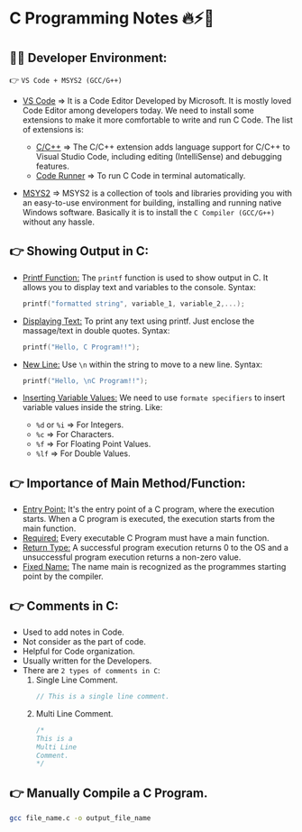 # C Programming Notes 🔥⚡📝

## 🧑‍💻 Developer Environment:

👉 `VS Code + MSYS2 (GCC/G++)`

- [VS Code](https://code.visualstudio.com/) => It is a Code Editor Developed by Microsoft. It is mostly loved Code Editor among developers today. We need to install some extensions to make it more comfortable to write and run C Code. The list of extensions is:

  - [C/C++](https://marketplace.visualstudio.com/items?itemName=ms-vscode.cpptools) => The C/C++ extension adds language support for C/C++ to Visual Studio Code, including editing (IntelliSense) and debugging features.
  - [Code Runner](https://marketplace.visualstudio.com/items?itemName=formulahendry.code-runner) => To run C Code in terminal automatically.

- [MSYS2](https://github.com/msys2/msys2-installer/releases/download/2024-05-07/msys2-x86_64-20240507.exe) => MSYS2 is a collection of tools and libraries providing you with an easy-to-use environment for building, installing and running native Windows software. Basically it is to install the `C Compiler (GCC/G++)` without any hassle.

## 👉 Showing Output in C:

- <u>Printf Function:</u> The `printf` function is used to show output in C. It allows you to display text and variables to the console. Syntax:

  ```c
  printf("formatted string", variable_1, variable_2,...);
  ```

- <u>Displaying Text:</u> To print any text using printf. Just enclose the massage/text in double quotes. Syntax:

  ```c
  printf("Hello, C Program!!");
  ```

- <u>New Line:</u> Use `\n` within the string to move to a new line. Syntax:

  ```c
  printf("Hello, \nC Program!!");
  ```

- <u>Inserting Variable Values:</u> We need to use `formate specifiers` to insert variable values inside the string. Like:
  - `%d` or `%i` => For Integers.
  - `%c` => For Characters.
  - `%f` => For Floating Point Values.
  - `%lf` => For Double Values.

## 👉 Importance of Main Method/Function:

- <u>Entry Point:</u> It's the entry point of a C program, where the execution starts. When a C program is executed, the execution starts from the main function.
- <u>Required:</u> Every executable C Program must have a main function.
- <u>Return Type:</u> A successful program execution returns 0 to the OS and a unsuccessful program execution returns a non-zero value.
- <u>Fixed Name:</u> The name main is recognized as the programmes starting point by the compiler.

## 👉 Comments in C:

- Used to add notes in Code.
- Not consider as the part of code.
- Helpful for Code organization.
- Usually written for the Developers.
- There are `2 types of comments in C`:
  1. Single Line Comment.
     ```c
     // This is a single line comment.
     ```
  2. Multi Line Comment.
     ```c
     /*
     This is a
     Multi Line
     Comment.
     */
     ```

## 👉 Manually Compile a C Program.

```bash
gcc file_name.c -o output_file_name
```
